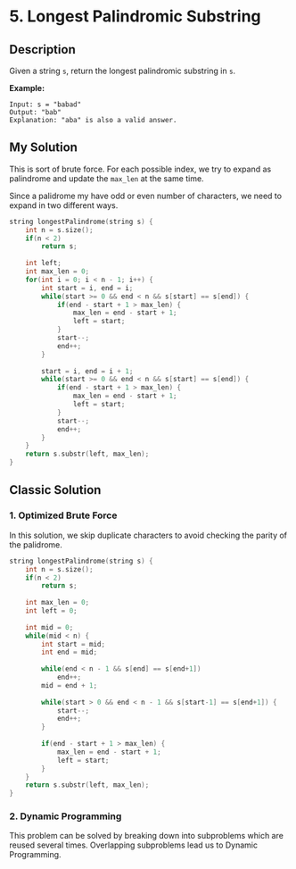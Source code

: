 # 5. Longest Palindromic Substring

## Description
Given a string `s`, return the longest palindromic substring in `s`.

**Example:**
```
Input: s = "babad"
Output: "bab"
Explanation: "aba" is also a valid answer.
```

## My Solution
This is sort of brute force. For each possible index, we try to expand as palindrome and update the `max_len` at the same time.

Since a palidrome my have odd or even number of characters, we need to expand in two different ways.

```C++
string longestPalindrome(string s) {
    int n = s.size();
    if(n < 2)
        return s;
    
    int left;
    int max_len = 0;
    for(int i = 0; i < n - 1; i++) {
        int start = i, end = i;
        while(start >= 0 && end < n && s[start] == s[end]) {
            if(end - start + 1 > max_len) {
                max_len = end - start + 1;
                left = start;
            }
            start--;
            end++;
        }
        
        start = i, end = i + 1;
        while(start >= 0 && end < n && s[start] == s[end]) {
            if(end - start + 1 > max_len) {
                max_len = end - start + 1;
                left = start;
            }
            start--;
            end++;     
        }
    }
    return s.substr(left, max_len);
}
```

## Classic Solution
### 1. Optimized Brute Force
In this solution, we skip duplicate characters to avoid checking the parity of the palidrome.

```C++
string longestPalindrome(string s) {
    int n = s.size();
    if(n < 2)
        return s;
    
    int max_len = 0;
    int left = 0;
    
    int mid = 0;
    while(mid < n) {
        int start = mid;
        int end = mid;
        
        while(end < n - 1 && s[end] == s[end+1])
            end++;
        mid = end + 1;
        
        while(start > 0 && end < n - 1 && s[start-1] == s[end+1]) {
            start--;
            end++;
        }
        
        if(end - start + 1 > max_len) {
            max_len = end - start + 1;
            left = start;
        }
    }
    return s.substr(left, max_len);
}
```

### 2. Dynamic Programming 
This problem can be solved by breaking down into subproblems which are reused several times. Overlapping subproblems lead us to Dynamic Programming.
